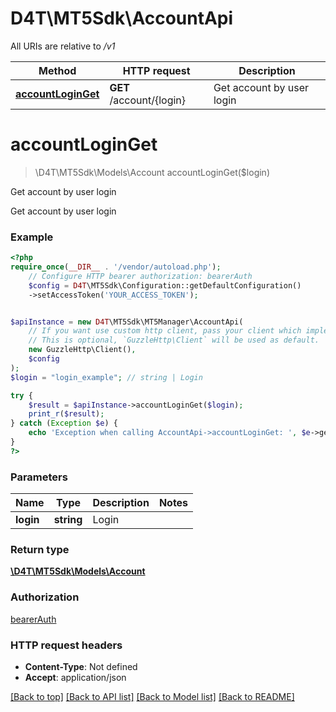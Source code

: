 # D4T\MT5Sdk\AccountApi

All URIs are relative to */v1*

Method | HTTP request | Description
------------- | ------------- | -------------
[**accountLoginGet**](AccountApi.md#accountloginget) | **GET** /account/{login} | Get account by user login

# **accountLoginGet**
> \D4T\MT5Sdk\Models\Account accountLoginGet($login)

Get account by user login

Get account by user login

### Example
```php
<?php
require_once(__DIR__ . '/vendor/autoload.php');
    // Configure HTTP bearer authorization: bearerAuth
    $config = D4T\MT5Sdk\Configuration::getDefaultConfiguration()
    ->setAccessToken('YOUR_ACCESS_TOKEN');


$apiInstance = new D4T\MT5Sdk\MT5Manager\AccountApi(
    // If you want use custom http client, pass your client which implements `GuzzleHttp\ClientInterface`.
    // This is optional, `GuzzleHttp\Client` will be used as default.
    new GuzzleHttp\Client(),
    $config
);
$login = "login_example"; // string | Login

try {
    $result = $apiInstance->accountLoginGet($login);
    print_r($result);
} catch (Exception $e) {
    echo 'Exception when calling AccountApi->accountLoginGet: ', $e->getMessage(), PHP_EOL;
}
?>
```

### Parameters

Name | Type | Description  | Notes
------------- | ------------- | ------------- | -------------
 **login** | **string**| Login |

### Return type

[**\D4T\MT5Sdk\Models\Account**](../Model/Account.md)

### Authorization

[bearerAuth](../../README.md#bearerAuth)

### HTTP request headers

 - **Content-Type**: Not defined
 - **Accept**: application/json

[[Back to top]](#) [[Back to API list]](../../README.md#documentation-for-api-endpoints) [[Back to Model list]](../../README.md#documentation-for-models) [[Back to README]](../../README.md)

